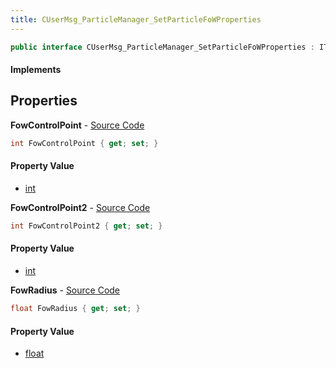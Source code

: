 ```yaml
---
title: CUserMsg_ParticleManager_SetParticleFoWProperties
---
```


```csharp
public interface CUserMsg_ParticleManager_SetParticleFoWProperties : ITypedProtobuf<CUserMsg_ParticleManager_SetParticleFoWProperties>, INativeHandle
```

#### Implements

## Properties

**FowControlPoint** - [Source Code](https://github.com/swiftly-solution/swiftlys2/blob/master/managed/src/SwiftlyS2.Generated/Protobufs/Interfaces/CUserMsg_ParticleManager_SetParticleFoWProperties.cs#L13)

```csharp
int FowControlPoint { get; set; }
```

#### Property Value

- [int](https://learn.microsoft.com/dotnet/api/system.int32)

**FowControlPoint2** - [Source Code](https://github.com/swiftly-solution/swiftlys2/blob/master/managed/src/SwiftlyS2.Generated/Protobufs/Interfaces/CUserMsg_ParticleManager_SetParticleFoWProperties.cs#L16)

```csharp
int FowControlPoint2 { get; set; }
```

#### Property Value

- [int](https://learn.microsoft.com/dotnet/api/system.int32)

**FowRadius** - [Source Code](https://github.com/swiftly-solution/swiftlys2/blob/master/managed/src/SwiftlyS2.Generated/Protobufs/Interfaces/CUserMsg_ParticleManager_SetParticleFoWProperties.cs#L19)

```csharp
float FowRadius { get; set; }
```

#### Property Value

- [float](https://learn.microsoft.com/dotnet/api/system.single)

